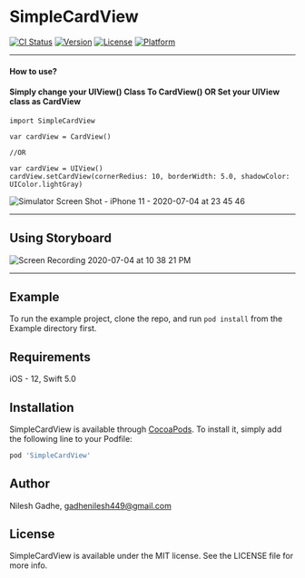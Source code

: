 # SimpleCardView

[![CI Status](https://img.shields.io/travis/Nilesh/SimpleCardView.svg?style=flat)](https://travis-ci.org/Nilesh/SimpleCardView)
[![Version](https://img.shields.io/cocoapods/v/SimpleCardView.svg?style=flat)](https://cocoapods.org/pods/SimpleCardView)
[![License](https://img.shields.io/cocoapods/l/SimpleCardView.svg?style=flat)](https://cocoapods.org/pods/SimpleCardView)
[![Platform](https://img.shields.io/cocoapods/p/SimpleCardView.svg?style=flat)](https://cocoapods.org/pods/SimpleCardView)

---
#### How to use?
#### Simply change your UIView() Class To CardView() **OR** Set your UIView class as CardView
~~~
import SimpleCardView

var cardView = CardView()

//OR
 
var cardView = UIView()
cardView.setCardView(cornerRedius: 10, borderWidth: 5.0, shadowColor: UIColor.lightGray)
~~~

![Simulator Screen Shot - iPhone 11 - 2020-07-04 at 23 45 46](https://user-images.githubusercontent.com/29631918/86518682-c3ceea00-be50-11ea-832b-1faeee4b34e2.png)

---
## Using Storyboard

![Screen Recording 2020-07-04 at 10 38 21 PM](https://user-images.githubusercontent.com/29631918/86517633-19eb5f80-be48-11ea-955c-efcc2175d1bf.gif)

---
## Example

To run the example project, clone the repo, and run `pod install` from the Example directory first.

## Requirements
iOS - 12, 
Swift 5.0

## Installation

SimpleCardView is available through [CocoaPods](https://cocoapods.org). To install
it, simply add the following line to your Podfile:

```ruby
pod 'SimpleCardView'
```

## Author

Nilesh Gadhe, gadhenilesh449@gmail.com

## License

SimpleCardView is available under the MIT license. See the LICENSE file for more info.
